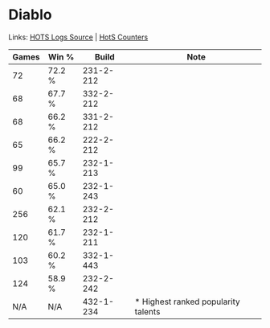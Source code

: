 # Diablo

Links: [HOTS Logs Source](https://www.hotslogs.com/Sitewide/HeroDetails?Hero=Diablo) | [HotS Counters](http://hotscounters.com/#/hero/Diablo)

Games  | Win %  | Build     | Note
-----  | -----  | -----     | ----
72     | 72.2 % | 231-2-212 | 
68     | 67.7 % | 332-2-212 | 
68     | 66.2 % | 331-2-212 | 
65     | 66.2 % | 222-2-212 | 
99     | 65.7 % | 232-1-213 | 
60     | 65.0 % | 232-1-243 | 
256    | 62.1 % | 232-2-212 | 
120    | 61.7 % | 232-1-211 | 
103    | 60.2 % | 332-1-443 | 
124    | 58.9 % | 232-2-242 | 
N/A    | N/A    | 432-1-234 | * Highest ranked popularity talents
